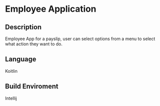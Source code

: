 # Employee Application

## Description
Employee App for a payslip, user can select options from a menu to select what action they want to do.

## Language
Koitlin

## Build Enviroment 
Intellij
